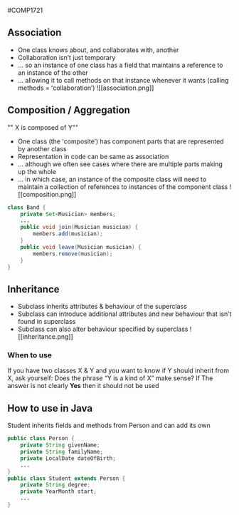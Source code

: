 #COMP1721
## Association
- One class knows about, and collaborates with, another
- Collaboration isnʼt just temporary
- ... so an instance of one class has a field that maintains a reference to an instance of the other
- ... allowing it to call methods on that instance whenever it wants (calling methods = ʻcollaborationʼ)
![[association.png]]

## Composition / Aggregation
"" X is composed of Y""
- One class (the ʻcompositeʼ) has component parts that are represented by another class
- Representation in code can be same as association
- ... although we often see cases where there are multiple parts making up the whole
- ... in which case, an instance of the composite class will need to maintain a collection of references to instances of the component class
![[composition.png]]
```java
class Band {
	private Set<Musician> members;
	...
	public void join(Musician musician) {
		members.add(musician);
	}
	public void leave(Musician musician) {
		members.remove(musician);
	}
}
```

## Inheritance 
- Subclass inherits attributes & behaviour of the superclass
- Subclass can introduce additional attributes and new behaviour that isnʼt found in superclass
- Subclass can also alter behaviour specified by superclass
![[inheritance.png]]
### When to use
If you have two classes X & Y and you want to know if Y should inherit from X, ask yourself: 
	Does the phrase “Y is a kind of X” make sense?
		If The answer is not clearly **Yes** then it should not be used

## How to use in Java
Student inherits fields and methods from Person and can add its own
```java
public class Person {
	private String givenName;
	private String familyName;
	private LocalDate dateOfBirth;
	...
}
public class Student extends Person {
	private String degree;
	private YearMonth start;
	...
}
```